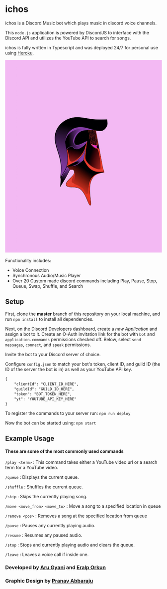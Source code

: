 # ichos

ichos is a Discord Music bot which plays music in discord voice channels. 

This `node.js` application is powered by DiscordJS to interface with the Discord API and utilizes the YouTube API to search for songs. 

ichos is fully written in Typescript and was deployed 24/7 for personal use using [Heroku](https://elements.heroku.com/buildpacks/synicalsyntax/discord.js-heroku).

![Alt text](https://github.com/AruGyani/ichos/blob/master/pfp.jpg?raw=true)

Functionality includes:

* Voice Connection
* Synchronous Audio/Music Player
* Over 20 Custom made discord commands including Play, Pause, Stop, Queue, Swap, Shuffle, and Search


## Setup

First, clone the **master** branch of this repository on your local machine, and run `npm install` to install all dependencies.


Next, on the Discord Developers dashboard, create a *new Application* and assign a bot to it. Create an O-Auth invitation link for the bot with `bot` and `application.commands` permissions checked off. Below, select `send messages`, `connect`, and `speak` permissions.

Invite the bot to your Discord server of choice.


Configure `config.json` to match your bot's token, client ID, and guild ID (the ID of the server the bot is in) as well as your YouTube API key.


```
{
    "clientId": "CLIENT_ID_HERE",
    "guildId": "GUILD_ID_HERE",
    "token": "BOT_TOKEN_HERE",
    "yt": "YOUTUBE_API_KEY_HERE"
}
```


To register the commands to your server run: `npm run deploy`

Now the bot can be started using: `npm start`

## Example Usage

#### These are some of the most commonly used commands

`/play <term>` : This command takes either a YouTube video url or a search term for a YouTube video.

`/queue` : Displays the current queue.

`/shuffle` : Shuffles the current queue.

`/skip` : Skips the currently playing song.

`/move <move_from> <move_to>` : Move a song to a specified location in queue

`/remove <pos>` : Removes a song at the specified location from queue

`/pause` : Pauses any currently playing audio.

`/resume` : Resumes any paused audio.

`/stop` : Stops and currently playing audio and clears the queue.

`/leave` : Leaves a voice call if inside one.

### Developed by [Aru Gyani](http://github.com/AruGyani) and [Eralp Orkun](http://github.com/eaorkun)
### Graphic Design by [Pranav Abbaraju](http://linkedin.com/in/pranavabbaraju)


